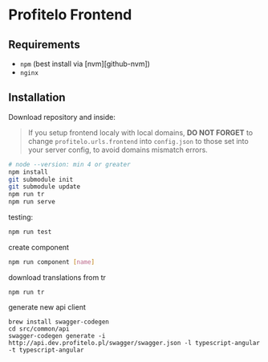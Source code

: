 # Profitelo Frontend

## Requirements
*   `npm` (best install via [nvm][github-nvm])
*   `nginx`

## Installation
Download repository and inside:

> If you setup frontend localy with local domains, **DO NOT FORGET** to change
> `profitelo.urls.frontend` into `config.json` to those set into your server config,
> to avoid domains mismatch errors.

```bash
# node --version: min 4 or greater
npm install
git submodule init
git submodule update
npm run tr
npm run serve
```

testing:
```bash
npm run test
```

create component
```bash
npm run component [name]
```

download translations from tr
```
npm run tr
```

generate new api client
```
brew install swagger-codegen
cd src/common/api
swagger-codegen generate -i http://api.dev.profitelo.pl/swagger/swagger.json -l typescript-angular -t typescript-angular
```
